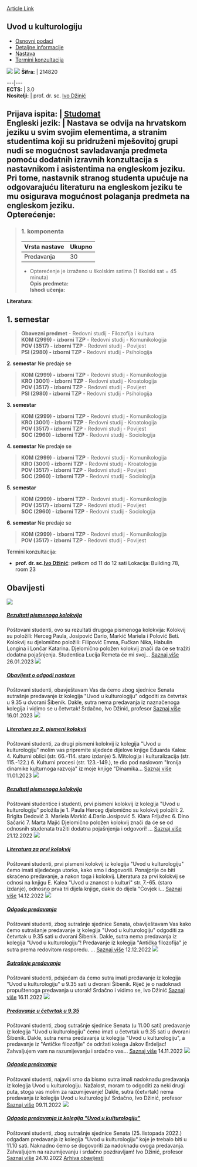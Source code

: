 [Article Link](https://www.fhs.hr/predmet/uuk_b)

## Uvod u kulturologiju
  * [Osnovni podaci](https://www.fhs.hr/predmet/uuk_b#v1id-904884_803411_1_0 "Osnovni podaci")
  * [Detaljne informacije](https://www.fhs.hr/predmet/uuk_b#v1id-904884_803411_1_1 "Detaljne informacije")
  * [Nastava](https://www.fhs.hr/predmet/uuk_b#v1id-904884_803411_1_2 "Nastava")
  * [Termini konzultacija](https://www.fhs.hr/predmet/uuk_b#v1id-904884_803411_1_3 "Termini konzultacija")


[![](https://www.fhs.hr/img/flags/gif/hr.gif)](https://www.fhs.hr/predmet/uuk_b) [![](https://www.fhs.hr/img/flags/gif/gb.gif)](https://www.fhs.hr/en/course/itcs_b)
**Šifra:** |  214820  
  
---|---  
**ECTS:** |  3.0   
**Nositelji:** |  prof. dr. sc. [Ivo Džinić](https://www.fhs.hr/djelatnik/ivo.dzinic)   
  
**Prijava ispita:** |  [Studomat](http://www.isvu.hr/studomat)  
**Engleski jezik:** |  Nastava se odvija na hrvatskom jeziku u svim svojim elementima, a stranim studentima koji su pridruženi mješovitoj grupi nudi se mogućnost savladavanja predmeta pomoću dodatnih izravnih konzultacija s nastavnikom i asistentima na engleskom jeziku. Pri tome, nastavnik stranog studenta upućuje na odgovarajuću literaturu na engleskom jeziku te mu osigurava mogućnost polaganja predmeta na engleskom jeziku.   
**Opterećenje:**  
---  
> ### 1. komponenta
> | Vrsta nastave | Ukupno  
> ---|---  
> Predavanja | 30  
> * Opterećenje je izraženo u školskim satima (1 školski sat = 45 minuta)   
**Opis predmeta:**  
> **Ishodi učenja:**  

  
**Literatura:**  

  
**1. semestar**  
---  
> **Obavezni predmet** - Redovni studij - Filozofija i kultura  
>  **KOM (2999) - izborni TZP** - Redovni studij - Komunikologija  
>  **POV (3517) - izborni TZP** - Redovni studij - Povijest  
>  **PSI (2980) - izborni TZP** - Redovni studij - Psihologija  
>   
  
**2. semestar** Ne predaje se  
> **KOM (2999) - izborni TZP** - Redovni studij - Komunikologija  
>  **KRO (3001) - izborni TZP** - Redovni studij - Kroatologija  
>  **POV (3517) - izborni TZP** - Redovni studij - Povijest  
>  **PSI (2980) - izborni TZP** - Redovni studij - Psihologija  
>   
  
**3. semestar**  
> **KOM (2999) - izborni TZP** - Redovni studij - Komunikologija  
>  **KRO (3001) - izborni TZP** - Redovni studij - Kroatologija  
>  **POV (3517) - izborni TZP** - Redovni studij - Povijest  
>  **SOC (2960) - izborni TZP** - Redovni studij - Sociologija  
>   
  
**4. semestar** Ne predaje se  
> **KOM (2999) - izborni TZP** - Redovni studij - Komunikologija  
>  **KRO (3001) - izborni TZP** - Redovni studij - Kroatologija  
>  **POV (3517) - izborni TZP** - Redovni studij - Povijest  
>  **SOC (2960) - izborni TZP** - Redovni studij - Sociologija  
>   
  
**5. semestar**  
> **KOM (2999) - izborni TZP** - Redovni studij - Komunikologija  
>  **POV (3517) - izborni TZP** - Redovni studij - Povijest  
>  **SOC (2960) - izborni TZP** - Redovni studij - Sociologija  
>   
  
**6. semestar** Ne predaje se  
> **KOM (2999) - izborni TZP** - Redovni studij - Komunikologija  
>  **POV (3517) - izborni TZP** - Redovni studij - Povijest  
>   
Termini konzultacija: 
  * **prof. dr. sc.[Ivo Džinić](https://www.fhs.hr/djelatnik/ivo.dzinic)**: 
petkom od 11 do 12 sati
Lokacija: Building 78, room 23 


## Obavijesti
[ ![](https://www.fhs.hr/_pub/themes_static/hrstud2024/default/img/default_news.jpg) ](https://www.fhs.hr/predmet/uuk_b?@=21jr1#news_118360)
#####  [Rezultati pismenoga kolokvija](https://www.fhs.hr/predmet/uuk_b?@=21jr1#news_118360)
Poštovani studenti, ovo su rezultati drugoga pismenoga kolokvija: Kolokvij su položili: Herceg Paula, Josipović Dario, Markić Mariela i Polović Beti. Kolokvij su djelomično položili: Filipović Emma, Fučkan Nika, Habulin Longina i Lončar Katarina. Djelomično položen kolokvij znači da će se tražiti dodatna pojašnjenja. Studentica Lucija Remeta će mi svoj... 
[Saznaj više](https://www.fhs.hr/predmet/uuk_b?@=21jr1#news_118360)
26.01.2023
[ ![](https://www.fhs.hr/_pub/themes_static/hrstud2024/default/img/default_news.jpg) ](https://www.fhs.hr/predmet/uuk_b?@=21jph#news_118360)
#####  [Obavijest o odgodi nastave](https://www.fhs.hr/predmet/uuk_b?@=21jph#news_118360)
Poštovani studenti, obavještavam Vas da ćemo zbog sjednice Senata sutrašnje predavanje iz kolegija "Uvod u kulturologiju" odgoditi za četvrtak u 9.35 u dvorani Šibenik. Dakle, sutra nema predavanja iz naznačenoga kolegija i vidimo se u četvrtak! Srdačno, Ivo Džinić, profesor 
[Saznaj više](https://www.fhs.hr/predmet/uuk_b?@=21jph#news_118360)
16.01.2023
[ ![](https://www.fhs.hr/_pub/themes_static/hrstud2024/default/img/default_news.jpg) ](https://www.fhs.hr/predmet/uuk_b?@=21jp3#news_118360)
#####  [Literatura za 2. pismeni kolokvij](https://www.fhs.hr/predmet/uuk_b?@=21jp3#news_118360)
Poštovani studenti, za drugi pismeni kolokvij iz kolegija "Uvod u kulturologiju" molim vas pripremite sljedeće dijelove knjige Eduarda Kalea: 4. Kulturni oblici (str. 66.-114. staro izdanje) 5. Mitologija i kulturalizacija (str. 115.-122.) 6. Kulturni procesi (str. 123.-149.), te dio pod naslovom "Ironija dinamike kulturnoga razvoja" iz moje knjige "Dinamika... 
[Saznaj više](https://www.fhs.hr/predmet/uuk_b?@=21jp3#news_118360)
11.01.2023
[ ![](https://www.fhs.hr/_pub/themes_static/hrstud2024/default/img/default_news.jpg) ](https://www.fhs.hr/predmet/uuk_b?@=21jnr#news_118360)
#####  [Rezultati pismenoga kolokvija](https://www.fhs.hr/predmet/uuk_b?@=21jnr#news_118360)
Poštovani studentice i studenti, prvi pismeni kolokvij iz kolegija "Uvod u kulturologiju" položila je 1. Paula Herceg djelomično su kolokvij položili: 2. Brigita Dedović 3. Mariela Markić 4.Dario Josipović 5. Klara Frljužec 6. Dino Sačarić 7. Marta Majić Djelomično položen kolokvij znači da će se od odnosnih studenata tražiti dodatna pojašnjenja i odgovori! ... 
[Saznaj više](https://www.fhs.hr/predmet/uuk_b?@=21jnr#news_118360)
21.12.2022
[ ![](https://www.fhs.hr/_pub/themes_static/hrstud2024/default/img/default_news.jpg) ](https://www.fhs.hr/predmet/uuk_b?@=21jma#news_118360)
#####  [Literatura za prvi kolokvij](https://www.fhs.hr/predmet/uuk_b?@=21jma#news_118360)
Poštovani studenti, prvi pismeni kolokvij iz kolegija "Uvod u kulturologiju" ćemo imati sljedećega utorka, kako smo i dogovorili. Ponajprije će biti skraćeno predavanje, a nakon toga i kolokvij. Literatura za prvi kolokvij se odnosi na knjigu E. Kalea "Uvod u znanost o kulturi" str. 7.-65. (staro izdanje), odnosno prva tri dijela knjige, dakle do dijela "Čovjek i... 
[Saznaj više](https://www.fhs.hr/predmet/uuk_b?@=21jma#news_118360)
14.12.2022
[ ![](https://www.fhs.hr/_pub/themes_static/hrstud2024/default/img/default_news.jpg) ](https://www.fhs.hr/predmet/uuk_b?@=21jlz#news_118360)
#####  [Odgoda predavanja](https://www.fhs.hr/predmet/uuk_b?@=21jlz#news_118360)
Poštovani studenti, zbog sutrašnje sjednice Senata, obaviještavam Vas kako ćemo sutrašanje predavanje iz kolegija "Uvod u kulturologiju" odgoditi za četvrtak u 9.35 sati u dvorani Šibenik. Dakle, sutra nema predavanja iz kolegija "Uvod u kulturologiju"! Predavanje iz kolegija "Antička filozofija" je sutra prema redovitom rasporedu. ... 
[Saznaj više](https://www.fhs.hr/predmet/uuk_b?@=21jlz#news_118360)
12.12.2022
[ ![](https://www.fhs.hr/_pub/themes_static/hrstud2024/default/img/default_news.jpg) ](https://www.fhs.hr/predmet/uuk_b?@=21jg3#news_118360)
#####  [Sutrašnje predavanja](https://www.fhs.hr/predmet/uuk_b?@=21jg3#news_118360)
Poštovani studenti, pdsjećam da ćemo sutra imati predavanje iz kolegija "Uvod u kulturologiju" u 9.35 sati u dvorani Šibenik. Riječ je o nadoknadi propuštenoga predavanja u utorak! Srdačno i vidimo se, Ivo Džinić 
[Saznaj više](https://www.fhs.hr/predmet/uuk_b?@=21jg3#news_118360)
16.11.2022
[ ![](https://www.fhs.hr/_pub/themes_static/hrstud2024/default/img/default_news.jpg) ](https://www.fhs.hr/predmet/uuk_b?@=21jfp#news_118360)
#####  [Predavanje u četvrtak u 9.35](https://www.fhs.hr/predmet/uuk_b?@=21jfp#news_118360)
Poštovani studenti, zbog sutrašnje sjednice Senata (u 11.00 sati) predavanje iz kolegija "Uvod u kulturologiju" ćemo imati u četvrtak u 9.35 sati u dvorani Šibenik. Dakle, sutra nema predavanja iz kolegija "Uvod u kulturologiju", a predavanje iz "Antičke filozofije" će održati kolega Jakov Erdeljac! Zahvaljujem vam na razumijevanju i srdačno vas... 
[Saznaj više](https://www.fhs.hr/predmet/uuk_b?@=21jfp#news_118360)
14.11.2022
[ ![](https://www.fhs.hr/_pub/themes_static/hrstud2024/default/img/default_news.jpg) ](https://www.fhs.hr/predmet/uuk_b?@=21jeu#news_118360)
#####  [Odgoda predavanja](https://www.fhs.hr/predmet/uuk_b?@=21jeu#news_118360)
Poštovani studenti, najavili smo da bismo sutra imali nadoknadu predavanja iz kolegija Uvod u kulturologiju. Nažalost, moram to odgoditi za neki drugi puta, stoga vas molim za razumijevanje! Dakle, sutra (četvrtak) nema predavanja iz kolegija Uvod u kulturologiju! Srdačno, Ivo Džinić, profesor 
[Saznaj više](https://www.fhs.hr/predmet/uuk_b?@=21jeu#news_118360)
09.11.2022
[ ![](https://www.fhs.hr/_pub/themes_static/hrstud2024/default/img/default_news.jpg) ](https://www.fhs.hr/predmet/uuk_b?@=21jb9#news_118360)
#####  [Odgoda predavanja iz kolegija "Uvod u kulturologiju"](https://www.fhs.hr/predmet/uuk_b?@=21jb9#news_118360)
Poštovani studenti, zbog sutrašnje sjednice Senata (25. listopada 2022.) odgađam predavanja iz kolegija "Uvod u kulturologiju" koje je trebalo biti u 11.10 sati. Naknadno ćemo se dogovoriti za nadoknadu ovoga predavanja. Zahvaljujem na razumijevanju i srdačno pozdravljam! Ivo Džinić, profesor 
[Saznaj više](https://www.fhs.hr/predmet/uuk_b?@=21jb9#news_118360)
24.10.2022
[Arhiva obavijesti](https://www.fhs.hr/predmet/uuk_b?@=21ceg#news_118360 "Arhiva obavijesti")
